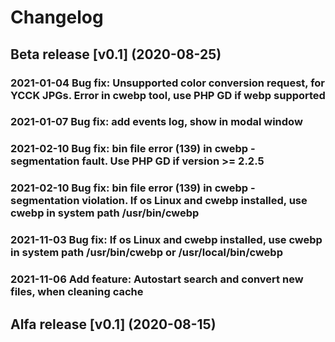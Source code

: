 # Changelog

## Beta release [v0.1] (2020-08-25)
### 2021-01-04 Bug fix: Unsupported color conversion request, for YCCK JPGs. Error in cwebp tool, use PHP GD if webp supported
### 2021-01-07 Bug fix: add events log, show in modal window
### 2021-02-10 Bug fix: bin file error (139) in cwebp - segmentation fault. Use PHP GD if version >= 2.2.5
### 2021-02-10 Bug fix: bin file error (139) in cwebp - segmentation violation. If os Linux and cwebp installed, use cwebp in system path /usr/bin/cwebp 
### 2021-11-03 Bug fix: If os Linux and cwebp installed, use cwebp in system path /usr/bin/cwebp or /usr/local/bin/cwebp
### 2021-11-06 Add feature: Autostart search and convert new files, when cleaning cache

## Alfa release [v0.1] (2020-08-15)
